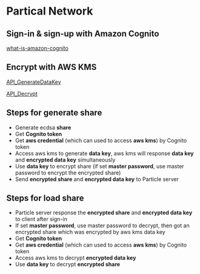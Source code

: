 # Partical Network

## Sign-in & sign-up with Amazon Cognito

[what-is-amazon-cognito](https://docs.aws.amazon.com/cognito/latest/developerguide/what-is-amazon-cognito.html)

## Encrypt with AWS KMS

[API_GenerateDataKey](https://docs.aws.amazon.com/kms/latest/APIReference/API_GenerateDataKey.html)

[API_Decrypt](https://docs.aws.amazon.com/kms/latest/APIReference/API_Decrypt.html#API_Decrypt_RequestParameters)

## Steps for generate share

* Generate ecdsa **share**
* Get **Cognito token**
* Get **aws credential** (which can used to access **aws kms**) by Cognito token
* Access aws kms to generate **data key**, aws kms will response **data key** and **encrypted data key** simultaneously
* Use **data key** to encrypt share (if set **master password**, use master password to encrypt the encrypted share)
* Send **encrypted share** and **encrypted data key** to Particle server

## Steps for load share

* Particle server response the **encrypted share** and **encrypted data key** to client after sign-in
* If set **master password**, use master password to decrypt, then got an encrypted share which was encrypted by aws kms data key
* Get **Cognito token**
* Get **aws credential** (which can used to access **aws kms**) by Cognito token
* Access aws kms to decrypt **encrypted data key**
* Use **data key** to decrypt **encrypted share**
